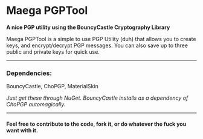 # Maega PGPTool
**A nice PGP utility using the BouncyCastle Cryptography Library**

Maega PGPTool is a simple to use PGP Utility (duh) that allows you to create keys, and encrypt/decrypt PGP messages.
You can also save up to three public and private keys for quick use.

---

### Dependencies:
BouncyCastle, ChoPGP, MaterialSkin

*Just get these through NuGet. BouncyCastle installs as a dependency of ChoPGP automagically.*

---

#### Feel free to contribute to the code, fork it, or do whatever the fuck you want with it.
